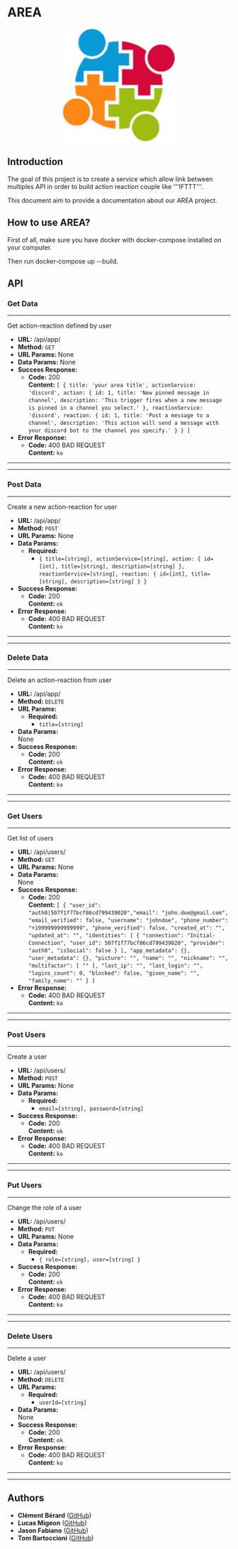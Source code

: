# AREA
<p align="center">
  <img src="client_web/src/assets/image/logo.png" />
</p>

## Introduction
The goal of this project is to create a service which allow link between multiples API in order to build action reaction couple like '''IFTTT'''.

This document aim to provide a documentation about our AREA project.

## How to use AREA?

First of all, make sure you have docker with docker-compose installed on your computer.

Then run docker-compose up --build.
  
## API
### Get Data
---
Get action-reaction defined by user
* **URL:**
    /api/app/
* **Method:**
    `GET`
* **URL Params:**
    None
* **Data Params:**
    None
* **Success Response:**
  * **Code:** 200 <br/>
    **Content:** `[ { title: 'your area title', actionService: 'discord', action: { id: 1, title: 'New pinned message in channel', description: 'This trigger fires when a new message is pinned in a channel you select.' }, reactionService: 'discord', reaction: { id: 1, title: 'Post a message to a channel', description: 'This action will send a message with your discord bot to the channel you specify.' } } ]`
* **Error Response:**
  * **Code:** 400 BAD REQUEST <br/>
    **Content:** `ko`
---
---
### Post Data
---
Create a new action-reaction for user
* **URL:**
    /api/app/
* **Method:**
    `POST`
* **URL Params:**
    None
* **Data Params:** <br/>
  * **Required:** <br/>
      * `{ title=[string], actionService=[string], action: { id=[int], title=[string], description=[string] }, reactionService=[string], reaction: { id=[int], title=[string], description=[string] } }`
* **Success Response:**
  * **Code:** 200 <br/>
    **Content:** `ok`
* **Error Response:**
  * **Code:** 400 BAD REQUEST <br/>
    **Content:** `ko`
---
---
### Delete Data
---
Delete an action-reaction from user
* **URL:**
    /api/app/
* **Method:**
    `DELETE`
* **URL Params:**
    * **Required:** <br/>
      * `title=[string]`
* **Data Params:** <br/>
    None
* **Success Response:**
  * **Code:** 200 <br/>
    **Content:** `ok`
* **Error Response:**
  * **Code:** 400 BAD REQUEST <br/>
    **Content:** `ko`
---
---
### Get Users
---
Get list of users
* **URL:**
    /api/users/
* **Method:**
    `GET`
* **URL Params:**
    None
* **Data Params:** <br/>
    None
* **Success Response:**
  * **Code:** 200 <br/>
    **Content:** `[ { "user_id": "auth0|507f1f77bcf86cd799439020","email": "john.doe@gmail.com", "email_verified": false, "username": "johndoe", "phone_number": "+199999999999999", "phone_verified": false, "created_at": "", "updated_at": "", "identities": [ { "connection": "Initial-Connection", "user_id": 507f1f77bcf86cd799439020", "provider": "auth0", "isSocial": false } ], "app_metadata": {}, "user_metadata": {}, "picture": "", "name": "", "nickname": "", "multifactor": [ "" ], "last_ip": "", "last_login": "", "logins_count": 0, "blocked": false, "given_name": "", "family_name": "" } ]`
* **Error Response:**
  * **Code:** 400 BAD REQUEST <br/>
    **Content:** `ko`
---
---
### Post Users
---
Create a user
* **URL:**
    /api/users/
* **Method:**
    `POST`
* **URL Params:**
    None
* **Data Params:** <br/>
    * **Required:** <br/>
      * `email=[string], password=[string]`
* **Success Response:**
  * **Code:** 200 <br/>
    **Content:** `ok`
* **Error Response:**
  * **Code:** 400 BAD REQUEST <br/>
    **Content:** `ko`
---
---
### Put Users
---
Change the role of a user
* **URL:**
    /api/users/
* **Method:**
    `PUT`
* **URL Params:**
    None
* **Data Params:** <br/>
    * **Required:** <br/>
      * `{ role=[string], user=[string] }`
* **Success Response:**
  * **Code:** 200 <br/>
    **Content:** `ok`
* **Error Response:**
  * **Code:** 400 BAD REQUEST <br/>
    **Content:** `ko`
---
---
### Delete Users
---
Delete a user
* **URL:**
    /api/users/
* **Method:**
    `DELETE`
* **URL Params:**
    * **Required:** <br/>
      * `userId=[string]`
* **Data Params:** <br/>
    None
* **Success Response:**
  * **Code:** 200 <br/>
    **Content:** `ok`
* **Error Response:**
  * **Code:** 400 BAD REQUEST <br/>
    **Content:** `ko`
---
---
 ## Authors

* **Clément Bérard** ([GitHub](https://github.com/Twisterrr))
* **Lucas Migeon** ([GitHub](https://github.com/HazbinFaulted))
* **Jason Fabiano** ([GitHub](https://github.com/Skyriixx))
* **Tom Bartoccioni** ([GitHub](https://github.com/Fantom00))
